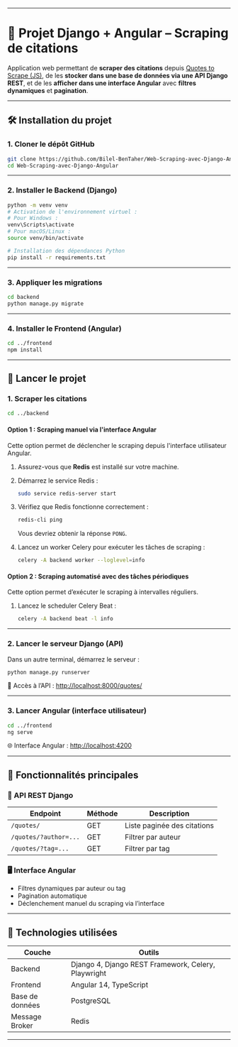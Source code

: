 
---

# 📘 Projet Django + Angular – Scraping de citations

Application web permettant de **scraper des citations** depuis [Quotes to Scrape (JS)](https://quotes.toscrape.com/js/), de les **stocker dans une base de données via une API Django REST**, et de les **afficher dans une interface Angular** avec **filtres dynamiques** et **pagination**.

---

## 🛠 Installation du projet

### 1. Cloner le dépôt GitHub

```bash
git clone https://github.com/Bilel-BenTaher/Web-Scraping-avec-Django-Angular.git
cd Web-Scraping-avec-Django-Angular
```

---

### 2. Installer le Backend (Django)

```bash
python -m venv venv
# Activation de l'environnement virtuel :
# Pour Windows :
venv\Scripts\activate
# Pour macOS/Linux :
source venv/bin/activate

# Installation des dépendances Python
pip install -r requirements.txt
```

---

### 3. Appliquer les migrations

```bash
cd backend
python manage.py migrate
```

---

### 4. Installer le Frontend (Angular)

```bash
cd ../frontend
npm install
```

---

## 🚀 Lancer le projet

### 1. Scraper les citations

```bash
cd ../backend
```

#### Option 1 : Scraping manuel via l'interface Angular

Cette option permet de déclencher le scraping depuis l'interface utilisateur Angular.

1. Assurez-vous que **Redis** est installé sur votre machine.

2. Démarrez le service Redis :

   ```bash
   sudo service redis-server start
   ```

3. Vérifiez que Redis fonctionne correctement :

   ```bash
   redis-cli ping
   ```

   Vous devriez obtenir la réponse `PONG`.

4. Lancez un worker Celery pour exécuter les tâches de scraping :

   ```bash
   celery -A backend worker --loglevel=info
   ```

#### Option 2 : Scraping automatisé avec des tâches périodiques

Cette option permet d’exécuter le scraping à intervalles réguliers.

1. Lancez le scheduler Celery Beat :

   ```bash
   celery -A backend beat -l info
   ```

---

### 2. Lancer le serveur Django (API)

Dans un autre terminal, démarrez le serveur :

```bash
python manage.py runserver
```

📎 Accès à l’API : [http://localhost:8000/quotes/](http://localhost:8000/quotes/)

---

### 3. Lancer Angular (interface utilisateur)

```bash
cd ../frontend
ng serve
```

🌐 Interface Angular : [http://localhost:4200](http://localhost:4200)

---

## 🌟 Fonctionnalités principales

### 🔗 API REST Django

| Endpoint              | Méthode | Description                 |
| --------------------- | ------- | --------------------------- |
| `/quotes/`            | GET     | Liste paginée des citations |
| `/quotes/?author=...` | GET     | Filtrer par auteur          |
| `/quotes/?tag=...`    | GET     | Filtrer par tag             |

### 🖥️ Interface Angular

* Filtres dynamiques par auteur ou tag
* Pagination automatique
* Déclenchement manuel du scraping via l’interface

---

## 🧰 Technologies utilisées

| Couche          | Outils                                              |
| --------------- | --------------------------------------------------- |
| Backend         | Django 4, Django REST Framework, Celery, Playwright |
| Frontend        | Angular 14, TypeScript                              |
| Base de données | PostgreSQL                                          |
| Message Broker  | Redis                                               |

---


